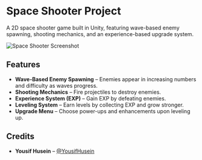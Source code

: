 # Space Shooter Project  

A 2D space shooter game built in Unity, featuring wave-based enemy spawning, shooting mechanics, and an experience-based upgrade system.  

![Space Shooter Screenshot](https://github.com/user-attachments/assets/d40f9729-3b5c-4ba0-9e88-4fa8f926e91d)

## **Features**  
- **Wave-Based Enemy Spawning** – Enemies appear in increasing numbers and difficulty as waves progress.  
- **Shooting Mechanics** – Fire projectiles to destroy enemies.  
- **Experience System (EXP)** – Gain EXP by defeating enemies.  
- **Leveling System** – Earn levels by collecting EXP and grow stronger.  
- **Upgrade Menu** – Choose power-ups and enhancements upon leveling up.  

## **Credits**  
- **Yousif Husein** – [@YousifHusein](https://github.com/YousifHusein)  
